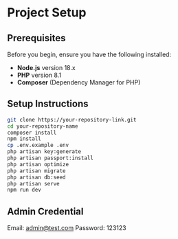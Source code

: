 # Project Setup

## Prerequisites

Before you begin, ensure you have the following installed:

- **Node.js** version 18.x
- **PHP** version 8.1
- **Composer** (Dependency Manager for PHP)

## Setup Instructions

```bash
git clone https://your-repository-link.git
cd your-repository-name
composer install
npm install
cp .env.example .env
php artisan key:generate
php artisan passport:install
php artisan optimize
php artisan migrate
php artisan db:seed
php artisan serve
npm run dev
```

## Admin Credential
Email: admin@test.com
Password: 123123

